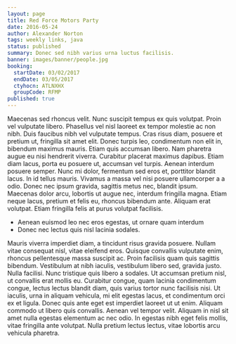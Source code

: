 ```yaml
---
layout: page
title: Red Force Motors Party
date: 2016-05-24
author: Alexander Norton
tags: weekly links, java
status: published
summary: Donec sed nibh varius urna luctus facilisis.
banner: images/banner/people.jpg
booking:
  startDate: 03/02/2017
  endDate: 03/05/2017
  ctyhocn: ATLNXHX
  groupCode: RFMP
published: true
---
```

Maecenas sed rhoncus velit. Nunc suscipit tempus ex quis volutpat. Proin vel vulputate libero. Phasellus vel nisl laoreet ex tempor molestie ac non nibh. Duis faucibus nibh vel vulputate tempus. Cras risus diam, posuere et pretium ut, fringilla sit amet elit. Donec turpis leo, condimentum non elit in, bibendum maximus mauris. Etiam quis accumsan libero. Nam pharetra augue eu nisi hendrerit viverra. Curabitur placerat maximus dapibus. Etiam diam lacus, porta eu posuere ut, accumsan vel turpis. Aenean interdum posuere semper. Nunc mi dolor, fermentum sed eros et, porttitor blandit lacus.
In id tellus mauris. Vivamus a massa vel nisi posuere ullamcorper a a odio. Donec nec ipsum gravida, sagittis metus nec, blandit ipsum. Maecenas dolor arcu, lobortis ut augue nec, interdum fringilla magna. Etiam neque lacus, pretium et felis eu, rhoncus bibendum ante. Aliquam erat volutpat. Etiam fringilla felis at purus volutpat facilisis.

* Aenean euismod leo nec eros egestas, ut ornare quam interdum
* Donec nec lectus quis nisl lacinia sodales.

Mauris viverra imperdiet diam, a tincidunt risus gravida posuere. Nullam vitae consequat nisl, vitae eleifend eros. Quisque convallis vulputate enim, rhoncus pellentesque massa suscipit ac. Proin facilisis quam quis sagittis bibendum. Vestibulum at nibh iaculis, vestibulum libero sed, gravida justo. Nulla facilisi. Nunc tristique quis libero a sodales. Ut accumsan pretium nisl, ut convallis erat mollis eu. Curabitur congue, quam lacinia condimentum congue, lectus lectus blandit diam, quis varius tortor nunc facilisis nisi. Ut iaculis, urna in aliquam vehicula, mi elit egestas lacus, et condimentum orci ex et ligula. Donec quis ante eget est imperdiet laoreet ut ut enim. Aliquam commodo ut libero quis convallis. Aenean vel tempor velit. Aliquam in nisl sit amet nulla egestas elementum ac nec odio. In egestas nibh eget felis mollis, vitae fringilla ante volutpat. Nulla pretium lectus lectus, vitae lobortis arcu vehicula pharetra.
